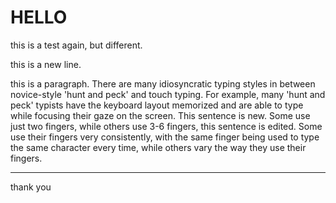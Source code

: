 # HELLO

this is a test again, but different.  

this is a new line.  

this is a paragraph. There are many idiosyncratic typing styles in between novice-style 'hunt and peck' and touch typing. For example, many 'hunt and peck' typists have the keyboard layout memorized and are able to type while focusing their gaze on the screen. This sentence is new.  Some use just two fingers, while others use 3-6 fingers, this sentence is edited. Some use their fingers very consistently, with the same finger being used to type the same character every time, while others vary the way they use their fingers.  

---

thank you  

